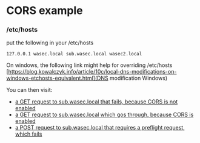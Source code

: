 # CORS example

### /etc/hosts 

put the following in your /etc/hosts

```127.0.0.1 wasec.local sub.wasec.local wasec2.local```

On windows, the following link might help for overriding /etc/hosts
[https://blog.kowalczyk.info/article/10c/local-dns-modifications-on-windows-etchosts-equivalent.html](DNS modification Windows)


You can then visit:

* [a GET request to sub.wasec.local that fails, because CORS is not enabled](http://wasec.local:7888/)
* [a GET request to sub.wasec.local which gos through, because CORS is enabled](http://wasec.local:7888/?cors=on)
* [a POST request to sub.wasec.local that requires a preflight request, which fails](http://wasec.local:7888/?method=POST)

